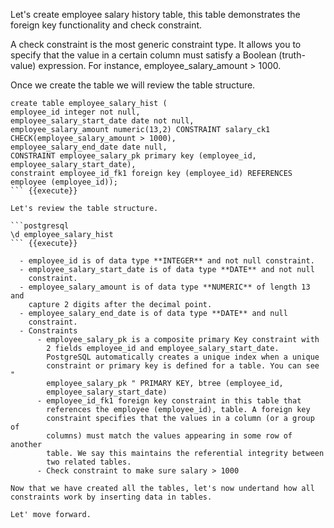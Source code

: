 

Let's create employee salary history table, this table demonstrates the foreign key functionality and check constraint. 

A check constraint is the most generic constraint type. It allows you to specify that the value in a certain column must satisfy a Boolean (truth-value) expression. For instance, employee_salary_amount > 1000.

Once we create the table we will review the table structure.

```postgresql
create table employee_salary_hist (
employee_id integer not null,
employee_salary_start_date date not null,
employee_salary_amount numeric(13,2) CONSTRAINT salary_ck1
CHECK(employee_salary_amount > 1000),
employee_salary_end_date date null,
CONSTRAINT employee_salary_pk primary key (employee_id,
employee_salary_start_date),
constraint employee_id_fk1 foreign key (employee_id) REFERENCES
employee (employee_id));
``` {{execute}}

Let's review the table structure.

```postgresql
\d employee_salary_hist
``` {{execute}}

  - employee_id is of data type **INTEGER** and not null constraint.
  - employee_salary_start_date is of data type **DATE** and not null
    constraint.
  - employee_salary_amount is of data type **NUMERIC** of length 13 and
    capture 2 digits after the decimal point.
  - employee_salary_end_date is of data type **DATE** and null
    constraint.
  - Constraints    
      - employee_salary_pk is a composite primary Key constraint with
        2 fields employee_id and employee_salary_start_date.
        PostgreSQL automatically creates a unique index when a unique
        constraint or primary key is defined for a table. You can see "
        employee_salary_pk " PRIMARY KEY, btree (employee_id,
        employee_salary_start_date)    
      - employee_id_fk1 foreign key constraint in this table that
        references the employee (employee_id), table. A foreign key
        constraint specifies that the values in a column (or a group of
        columns) must match the values appearing in some row of another
        table. We say this maintains the referential integrity between
        two related tables.    
      - Check constraint to make sure salary > 1000

Now that we have created all the tables, let's now undertand how all constraints work by inserting data in tables.

Let' move forward.
